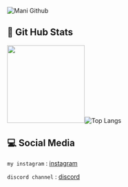 ![Mani Github](https://user-images.githubusercontent.com/68564699/132562220-e2952572-ade5-430a-9382-654f7bc27a6b.jpg)

## 💩 Git Hub Stats

<img height="180em" src="https://github-readme-stats.vercel.app/api?username=Mani-Amjadi&show_icons=true&hide_border=true&&count_private=true&include_all_commits=true" />![Top Langs](https://github-readme-stats.vercel.app/api/top-langs/?username=Mani-Amjadi&theme=tokyonight)

## 💻 Social Media

`my instagram` : [instagram](https://www.instagram.com/mani_amjadi)

`discord channel` : [discord](https://discord.com)






                                               
                                               
                                               
